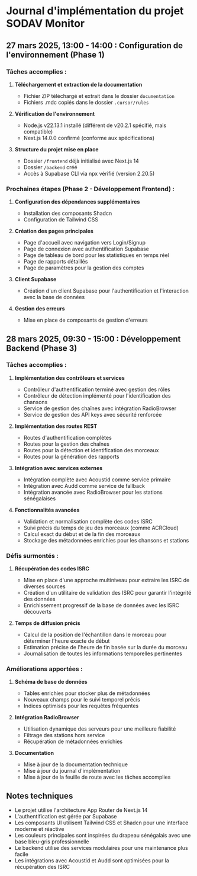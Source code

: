 # Journal d'implémentation du projet SODAV Monitor

## 27 mars 2025, 13:00 - 14:00 : Configuration de l'environnement (Phase 1)

### Tâches accomplies :

1. **Téléchargement et extraction de la documentation** 
   - Fichier ZIP téléchargé et extrait dans le dossier `documentation`
   - Fichiers .mdc copiés dans le dossier `.cursor/rules`

2. **Vérification de l'environnement**
   - Node.js v22.13.1 installé (différent de v20.2.1 spécifié, mais compatible)
   - Next.js 14.0.0 confirmé (conforme aux spécifications)

3. **Structure du projet mise en place**
   - Dossier `/frontend` déjà initialisé avec Next.js 14
   - Dossier `/backend` créé
   - Accès à Supabase CLI via npx vérifié (version 2.20.5)

### Prochaines étapes (Phase 2 - Développement Frontend) :

1. **Configuration des dépendances supplémentaires**
   - Installation des composants Shadcn
   - Configuration de Tailwind CSS

2. **Création des pages principales**
   - Page d'accueil avec navigation vers Login/Signup
   - Page de connexion avec authentification Supabase
   - Page de tableau de bord pour les statistiques en temps réel
   - Page de rapports détaillés
   - Page de paramètres pour la gestion des comptes

3. **Client Supabase**
   - Création d'un client Supabase pour l'authentification et l'interaction avec la base de données

4. **Gestion des erreurs**
   - Mise en place de composants de gestion d'erreurs

## 28 mars 2025, 09:30 - 15:00 : Développement Backend (Phase 3)

### Tâches accomplies :

1. **Implémentation des contrôleurs et services**
   - Contrôleur d'authentification terminé avec gestion des rôles
   - Contrôleur de détection implémenté pour l'identification des chansons
   - Service de gestion des chaînes avec intégration RadioBrowser
   - Service de gestion des API keys avec sécurité renforcée

2. **Implémentation des routes REST**
   - Routes d'authentification complètes
   - Routes pour la gestion des chaînes
   - Routes pour la détection et identification des morceaux
   - Routes pour la génération des rapports

3. **Intégration avec services externes**
   - Intégration complète avec Acoustid comme service primaire
   - Intégration avec Audd comme service de fallback
   - Intégration avancée avec RadioBrowser pour les stations sénégalaises

4. **Fonctionnalités avancées**
   - Validation et normalisation complète des codes ISRC
   - Suivi précis du temps de jeu des morceaux (comme ACRCloud)
   - Calcul exact du début et de la fin des morceaux
   - Stockage des métadonnées enrichies pour les chansons et stations

### Défis surmontés :

1. **Récupération des codes ISRC**
   - Mise en place d'une approche multiniveau pour extraire les ISRC de diverses sources
   - Création d'un utilitaire de validation des ISRC pour garantir l'intégrité des données
   - Enrichissement progressif de la base de données avec les ISRC découverts

2. **Temps de diffusion précis**
   - Calcul de la position de l'échantillon dans le morceau pour déterminer l'heure exacte de début
   - Estimation précise de l'heure de fin basée sur la durée du morceau
   - Journalisation de toutes les informations temporelles pertinentes

### Améliorations apportées :

1. **Schéma de base de données**
   - Tables enrichies pour stocker plus de métadonnées
   - Nouveaux champs pour le suivi temporel précis
   - Indices optimisés pour les requêtes fréquentes

2. **Intégration RadioBrowser**
   - Utilisation dynamique des serveurs pour une meilleure fiabilité
   - Filtrage des stations hors service
   - Récupération de métadonnées enrichies

3. **Documentation**
   - Mise à jour de la documentation technique
   - Mise à jour du journal d'implémentation
   - Mise à jour de la feuille de route avec les tâches accomplies

## Notes techniques

- Le projet utilise l'architecture App Router de Next.js 14
- L'authentification est gérée par Supabase
- Les composants UI utilisent Tailwind CSS et Shadcn pour une interface moderne et réactive
- Les couleurs principales sont inspirées du drapeau sénégalais avec une base bleu-gris professionnelle 
- Le backend utilise des services modulaires pour une maintenance plus facile
- Les intégrations avec Acoustid et Audd sont optimisées pour la récupération des ISRC 